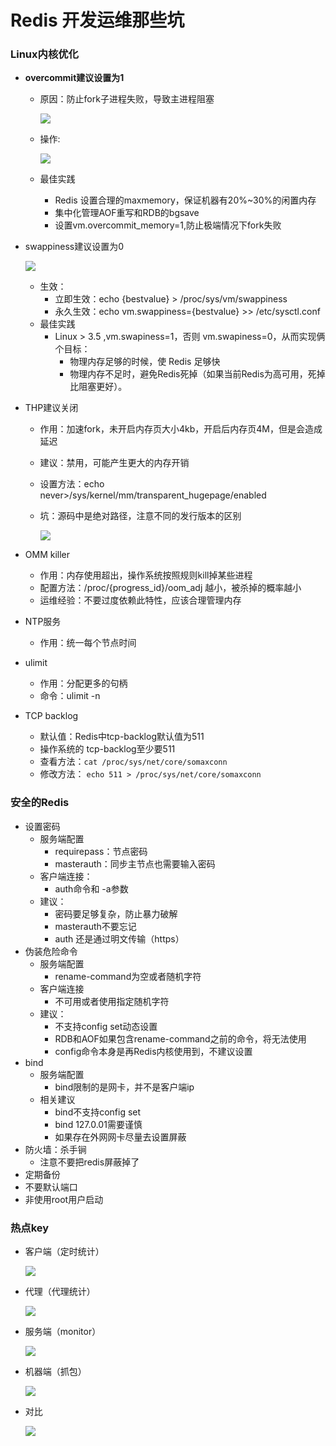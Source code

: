# Redis 开发运维那些坑

### Linux内核优化

- **overcommit建议设置为1**

  - 原因：防止fork子进程失败，导致主进程阻塞

    ![](https://raw.githubusercontent.com/dddygin/image-storage/main/blog/image/middleware/redis/practice/16-01.png)

  - 操作:

    ![](https://raw.githubusercontent.com/dddygin/image-storage/main/blog/image/middleware/redis/practice/16-02.png)

  - 最佳实践

    - Redis 设置合理的maxmemory，保证机器有20%~30%的闲置内存
    - 集中化管理AOF重写和RDB的bgsave
    - 设置vm.overcommit_memory=1,防止极端情况下fork失败

- swappiness建议设置为0

  ![](https://raw.githubusercontent.com/dddygin/image-storage/main/blog/image/middleware/redis/practice/16-03.png)

  - 生效：
    - 立即生效：echo {bestvalue} > /proc/sys/vm/swappiness
    - 永久生效：echo vm.swappiness={bestvalue} >> /etc/sysctl.conf
  - 最佳实践
    - Linux > 3.5 ,vm.swapiness=1，否则 vm.swapiness=0，从而实现俩个目标：
      - 物理内存足够的时候，使 Redis 足够快
      - 物理内存不足时，避免Redis死掉（如果当前Redis为高可用，死掉比阻塞更好）。

- THP建议关闭

  - 作用：加速fork，未开启内存页大小4kb，开启后内存页4M，但是会造成延迟

  - 建议：禁用，可能产生更大的内存开销

  - 设置方法：echo never>/sys/kernel/mm/transparent_hugepage/enabled

  - 坑：源码中是绝对路径，注意不同的发行版本的区别

     ![](https://raw.githubusercontent.com/dddygin/image-storage/main/blog/image/middleware/redis/practice/16-04.png)

- OMM killer

  - 作用：内存使用超出，操作系统按照规则kill掉某些进程
  - 配置方法：/proc/{progress_id}/oom_adj 越小，被杀掉的概率越小
  - 运维经验：不要过度依赖此特性，应该合理管理内存

- NTP服务

  - 作用：统一每个节点时间

- ulimit

  - 作用：分配更多的句柄
  - 命令：ulimit -n

- TCP backlog 

  - 默认值：Redis中tcp-backlog默认值为511
  - 操作系统的 tcp-backlog至少要511
  - 查看方法：`cat /proc/sys/net/core/somaxconn`
  - 修改方法： `echo 511 > /proc/sys/net/core/somaxconn` 

### 安全的Redis

- 设置密码
  - 服务端配置
    - requirepass：节点密码  
    - masterauth：同步主节点也需要输入密码
  - 客户端连接：
    - auth命令和 -a参数
  - 建议：
    - 密码要足够复杂，防止暴力破解
    - masterauth不要忘记
    - auth 还是通过明文传输（https）
- 伪装危险命令
  - 服务端配置
    - rename-command为空或者随机字符
  - 客户端连接
    - 不可用或者使用指定随机字符
  - 建议：
    - 不支持config set动态设置
    - RDB和AOF如果包含rename-command之前的命令，将无法使用
    - config命令本身是再Redis内核使用到，不建议设置
- bind
  - 服务端配置
    - bind限制的是网卡，并不是客户端ip
  - 相关建议
    - bind不支持config set
    - bind 127.0.01需要谨慎
    - 如果存在外网网卡尽量去设置屏蔽
- 防火墙：杀手锏
  - 注意不要把redis屏蔽掉了
- 定期备份
- 不要默认端口
- 非使用root用户启动

### 热点key

- 客户端（定时统计）

  ![](https://raw.githubusercontent.com/dddygin/image-storage/main/blog/image/middleware/redis/practice/16-05.png)

- 代理（代理统计）

  ![](https://raw.githubusercontent.com/dddygin/image-storage/main/blog/image/middleware/redis/practice/16-06.png)

- 服务端（monitor）

  ![](https://raw.githubusercontent.com/dddygin/image-storage/main/blog/image/middleware/redis/practice/16-07.png)

- 机器端（抓包）

  ![](https://raw.githubusercontent.com/dddygin/image-storage/main/blog/image/middleware/redis/practice/16-08.png)

- 对比

  ![](https://raw.githubusercontent.com/dddygin/image-storage/main/blog/image/middleware/redis/practice/16-09.png)

